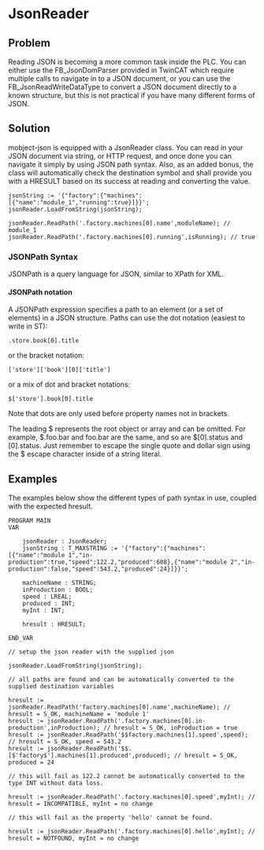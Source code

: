 # JsonReader

## Problem
Reading JSON is becoming a more common task inside the PLC.  You can either use the FB_JsonDomParser provided in TwinCAT which require multiple calls to navigate in to a JSON document, or you can use the FB_JsonReadWriteDataType to convert a JSON document directly to a known structure, but this is not practical if you have many different forms of JSON.

## Solution
mobject-json is equipped with a JsonReader class.  You can read in your JSON document via string, or HTTP request, and once done you can navigate it simply by using JSON path syntax.  Also, as an added bonus, the class will automatically check the destination symbol and shall provide you with a HRESULT based on its success at reading and converting the value.  

```example
jsonString := '{"factory":{"machines":[{"name":"module_1","running":true}]}}';
jsonReader.LoadFromString(jsonString);

jsonReader.ReadPath('.factory.machines[0].name',moduleName); // module_1
jsonReader.ReadPath('.factory.machines[0].running',isRunning); // true
```

### JSONPath Syntax

JSONPath is a query language for JSON, similar to XPath for XML. 

#### JSONPath notation
A JSONPath expression specifies a path to an element (or a set of elements) in a JSON structure. Paths can use the dot notation (easiest to write in ST):

```.store.book[0].title```

or the bracket notation:

```['store']['book'][0]['title']```

or a mix of dot and bracket notations:

```$['store'].book[0].title```

Note that dots are only used before property names not in brackets.

The leading $ represents the root object or array and can be omitted. For example, $.foo.bar and foo.bar are the same, and so are $[0].status and [0].status.  Just remember to escape the single quote and dollar sign using the $ escape character inside of a string literal.

## Examples

The examples below show the different types of path syntax in use, coupled with the expected hresult. 

```declaration
PROGRAM MAIN
VAR
	
	jsonReader : JsonReader;
	jsonString : T_MAXSTRING := '{"factory":{"machines":[{"name":"module 1","in-production":true,"speed":122.2,"produced":608},{"name":"module 2","in-production":false,"speed":543.2,"produced":24}]}}';

	machineName : STRING;
	inProduction : BOOL;
	speed : LREAL;
	produced : INT;
	myInt : INT;
	
	hresult : HRESULT;
	
END_VAR

```
```body
// setup the json reader with the supplied json

jsonReader.LoadFromString(jsonString);

// all paths are found and can be automatically converted to the supplied destination variables

hresult := jsonReader.ReadPath('factory.machines[0].name',machineName); // hresult = S_OK, machineName = 'module 1'
hresult := jsonReader.ReadPath('.factory.machines[0].in-production',inProduction); // hresult = S_OK, inProduction = true
hresult := jsonReader.ReadPath('$$factory.machines[1].speed',speed); // hresult = S_OK, speed = 543.2
hresult := jsonReader.ReadPath('$$.[$'factory$'].machines[1].produced',produced); // hresult = S_OK, produced = 24

// this will fail as 122.2 cannot be automatically converted to the type INT without data loss. 

hresult := jsonReader.ReadPath('.factory.machines[0].speed',myInt); // hresult = INCOMPATIBLE, myInt = no change

// this will fail as the property 'hello' cannot be found. 

hresult := jsonReader.ReadPath('.factory.machines[0].hello',myInt); // hresult = NOTFOUND, myInt = no change
```